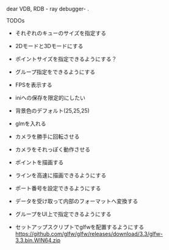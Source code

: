 ﻿dear VDB, RDB - ray debugger- .

TODOs
- それぞれのキューのサイズを指定する

- 2Dモードと3Dモードにする
- ポイントサイズを指定できるようにする？
- グループ指定をできるようにする
- FPSを表示する
- iniへの保存を限定的にしたい
- 背景色のデフォルト(25,25,25)
- glmを入れる
- カメラを勝手に回転させる
- カメラをそれっぽく動作させる
- ポイントを描画する
- ラインを高速に描画できるようにする
- ポート番号を設定できるようにする
- データを受け取って内部のフォーマットへ変換する
- グループをUI上で指定できるようにする
- セットアップスクリプトでglfwを配置するようにする
  https://github.com/glfw/glfw/releases/download/3.3/glfw-3.3.bin.WIN64.zip
